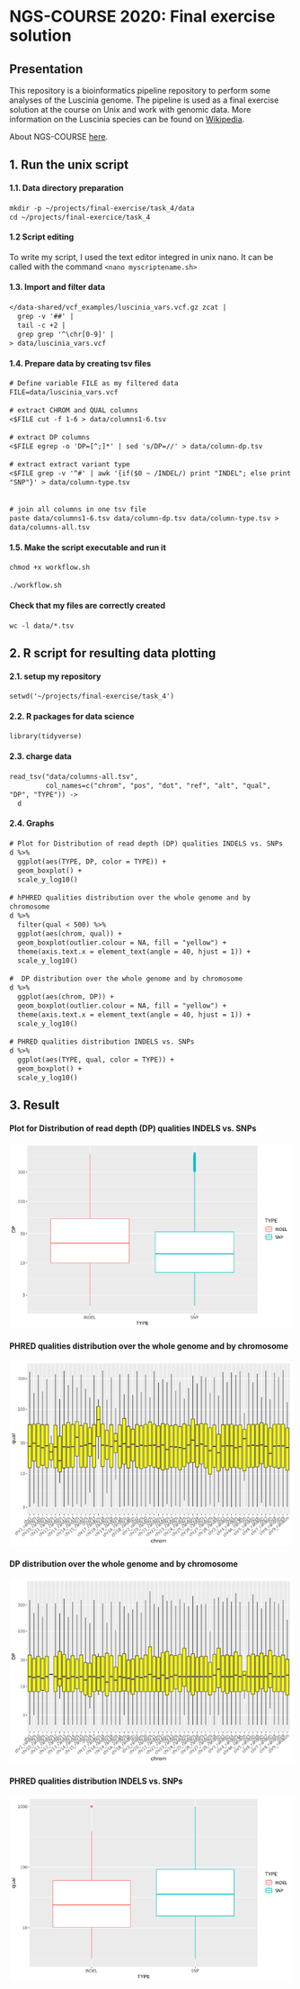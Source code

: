 # NGS-COURSE 2020: Final exercise solution

## Presentation

This repository is a bioinformatics pipeline repository to perform some analyses of the Luscinia genome. 
The pipeline is used as a final exercise solution at the course on Unix and work with genomic data. 
More information on the Luscinia species can be found on [Wikipedia](https://en.wikipedia.org/wiki/Common_nightingale).

About NGS-COURSE [here](https://ngs-course.readthedocs.io/en/praha-november-2020/index.html).

## 1. Run the unix script

#### 1.1. Data directory preparation

```
mkdir -p ~/projects/final-exercise/task_4/data
cd ~/projects/final-exercice/task_4
```

#### 1.2 **Script editing**

To write my script, I used the text editor integred in unix nano. It can be called with the command `<nano myscriptename.sh>`


#### 1.3. **Import and filter data**

```
</data-shared/vcf_examples/luscinia_vars.vcf.gz zcat |
  grep -v '##' |
  tail -c +2 | 
  grep grep '^\chr[0-9]' |
> data/luscinia_vars.vcf
```

#### 1.4. **Prepare data by creating tsv files**

```
# Define variable FILE as my filtered data
FILE=data/luscinia_vars.vcf
 
# extract CHROM and QUAL columns
<$FILE cut -f 1-6 > data/columns1-6.tsv 

# extract DP columns
<$FILE egrep -o 'DP=[^;]*' | sed 's/DP=//' > data/column-dp.tsv

# extract extract variant type
<$FILE grep -v '^#' | awk '{if($0 ~ /INDEL/) print "INDEL"; else print "SNP"}' > data/column-type.tsv


# join all columns in one tsv file
paste data/columns1-6.tsv data/column-dp.tsv data/column-type.tsv > data/columns-all.tsv
```

#### 1.5. **Make the script executable and run it**

```
chmod +x workflow.sh

./workflow.sh
```

#### Check that my files are correctly created

```
wc -l data/*.tsv
```

## 2. **R script for resulting data plotting**

#### 2.1. **setup my repository**

```
setwd('~/projects/final-exercise/task_4')
```

#### 2.2. **R packages for data science**

```
library(tidyverse)
```

#### 2.3. **charge data**

```
read_tsv("data/columns-all.tsv",
         col_names=c("chrom", "pos", "dot", "ref", "alt", "qual", "DP", "TYPE")) ->
  d
```

#### 2.4. **Graphs**


```
# Plot for Distribution of read depth (DP) qualities INDELS vs. SNPs
d %>%
  ggplot(aes(TYPE, DP, color = TYPE)) +
  geom_boxplot() +
  scale_y_log10()

# hPHRED qualities distribution over the whole genome and by chromosome
d %>%
  filter(qual < 500) %>%
  ggplot(aes(chrom, qual)) +
  geom_boxplot(outlier.colour = NA, fill = "yellow") +
  theme(axis.text.x = element_text(angle = 40, hjust = 1)) +
  scale_y_log10()

#  DP distribution over the whole genome and by chromosome
d %>%
  ggplot(aes(chrom, DP)) +
  geom_boxplot(outlier.colour = NA, fill = "yellow") +
  theme(axis.text.x = element_text(angle = 40, hjust = 1)) +
  scale_y_log10()

# PHRED qualities distribution INDELS vs. SNPs
d %>%
  ggplot(aes(TYPE, qual, color = TYPE)) +
  geom_boxplot() +
  scale_y_log10()
```

## 3. Result

#### Plot for Distribution of read depth (DP) qualities INDELS vs. SNPs

![Rplot_4.png](https://github.com/mameyoo/ngs-course/blob/main/Rplot_4.png)

#### PHRED qualities distribution over the whole genome and by chromosome

![Rplot_1.png](https://github.com/mameyoo/ngs-course/blob/main/Rplot_1.png)

#### DP distribution over the whole genome and by chromosome

![Rplot_2.png](https://github.com/mameyoo/ngs-course/blob/main/Rplot_2.png)

#### PHRED qualities distribution INDELS vs. SNPs

![Rplot_3.png](https://github.com/mameyoo/ngs-course/blob/main/Rplot_3.png)
